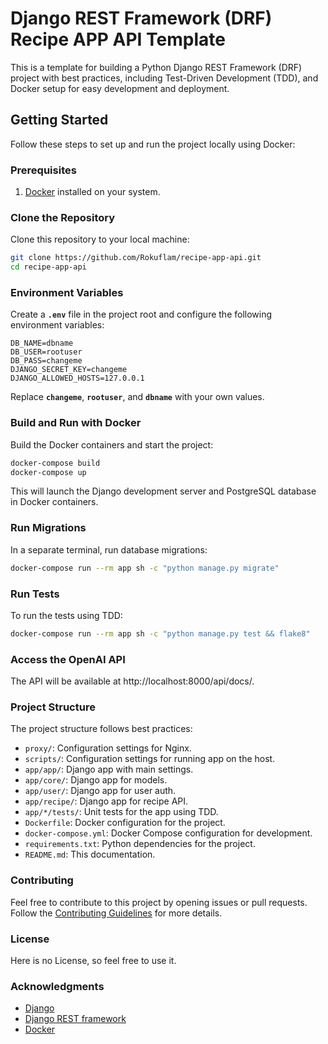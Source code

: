 # Django REST Framework (DRF) Recipe APP API Template

This is a template for building a Python Django REST Framework (DRF) project with best practices, including Test-Driven Development (TDD), and Docker setup for easy development and deployment.

## Getting Started

Follow these steps to set up and run the project locally using Docker:

### Prerequisites

1. [Docker](https://www.docker.com/get-started) installed on your system.

### Clone the Repository

Clone this repository to your local machine:

```bash
git clone https://github.com/Rokuflam/recipe-app-api.git
cd recipe-app-api
```


### Environment Variables

Create a **`.env`** file in the project root and configure the following environment variables:

```dotenv
DB_NAME=dbname
DB_USER=rootuser
DB_PASS=changeme
DJANGO_SECRET_KEY=changeme
DJANGO_ALLOWED_HOSTS=127.0.0.1
```

Replace **`changeme`**, **`rootuser`**, and **`dbname`** with your own values.


### Build and Run with Docker

Build the Docker containers and start the project:

```bash
docker-compose build
docker-compose up
```

This will launch the Django development server and PostgreSQL database in Docker containers.

### Run Migrations
In a separate terminal, run database migrations:

```bash
docker-compose run --rm app sh -c "python manage.py migrate"
```
### Run Tests
To run the tests using TDD:

```bash
docker-compose run --rm app sh -c "python manage.py test && flake8"
```

### Access the OpenAI API
The API will be available at http://localhost:8000/api/docs/.

### Project Structure

The project structure follows best practices:

- `proxy/`: Configuration settings for Nginx.
- `scripts/`: Configuration settings for running app on the host.
- `app/app/`: Django app with main settings.
- `app/core/`: Django app for models.
- `app/user/`: Django app for user auth.
- `app/recipe/`: Django app for recipe API.
- `app/*/tests/`: Unit tests for the app using TDD.
- `Dockerfile`: Docker configuration for the project.
- `docker-compose.yml`: Docker Compose configuration for development.
- `requirements.txt`: Python dependencies for the project.
- `README.md`: This documentation.

### Contributing

Feel free to contribute to this project by opening issues or pull requests. Follow the [Contributing Guidelines](CONTRIBUTING.md) for more details.

### License

Here is no License, so feel free to use it.

### Acknowledgments

- [Django](https://www.djangoproject.com/)
- [Django REST framework](https://www.django-rest-framework.org/)
- [Docker](https://www.docker.com/)
